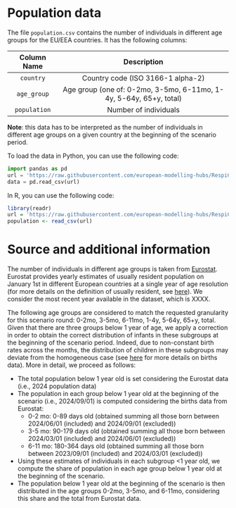 # Population data 

The file `population.csv` contains the number of individuals in different age groups for the EU/EEA countries. It has the following columns: 

| Column Name | Description |
|  :-: |  :-: |
| `country` | Country code (ISO 3166-1 alpha-2) |
| `age_group` | Age group (one of: 0-2mo, 3-5mo, 6-11mo, 1-4y, 5-64y, 65+y, total) |
| `population` | Number of individuals |

**Note**: this data has to be interpreted as the number of individuals in different age groups on a given country at the beginning of the scenario period.

To load the data in Python, you can use the following code:
```python
import pandas as pd
url = 'https://raw.githubusercontent.com/european-modelling-hubs/RespiCompass/refs/heads/main/auxiliary-data/population/population.csv'
data = pd.read_csv(url)
```

In R, you can use the following code:
```R
library(readr)
url = 'https://raw.githubusercontent.com/european-modelling-hubs/RespiCompass/refs/heads/main/auxiliary-data/population/population.csv'
population <- read_csv(url)
```

# Source and additional information

The number of individuals in different age groups is taken from [Eurostat](https://doi.org/10.2908/DEMO_PJAN). Eurostat provides yearly estimates of usually resident population on January 1st in different European countries at a single year of age resolution (for more details on the definition of usually resident, see [here](https://ec.europa.eu/eurostat/cache/metadata/en/demo_pop_esms.htm#shortdata_descrDisseminated)). We consider the most recent year available in the dataset, which is XXXX. 

The following age groups are considered to match the requested granularity for this scenario round: 0-2mo, 3-5mo, 6-11mo, 1-4y, 5-64y, 65+y, total. Given that there are three groups below 1 year of age, we apply a correction in order to obtain the correct distribution of infants in these subgroups at the beginning of the scenario period. Indeed, due to non-constant birth rates across the months, the distribution of children in these subgroups may deviate from the homogeneous case (see [here](LINK) for more details on births data). More in detail, we proceed as follows:

- The total population below 1 year old is set considering the Eurostat data (i.e., 2024 population data)
- The population in each group below 1 year old at the beginning of the scenario (i.e., 2024/09/01) is computed considering the births data from Eurostat:
    - 0-2 mo: 0-89 days old (obtained summing all those born between 2024/06/01 (included) and 2024/09/01 (excluded))
    - 3-5 mo: 90-179 days old (obtained summing all those born between 2024/03/01 (included) and 2024/06/01 (excluded))
    - 6-11 mo: 180-364 days old (obtained summing all those born between 2023/09/01 (included) and 2024/03/01 (excluded))
- Using these estimates of individuals in each subgroup <1 year old, we compute the share of population in each age group below 1 year old at the beginning of the scenario.
- The population below 1 year old at the beginning of the scenario is then distributed in the age groups 0-2mo, 3-5mo, and 6-11mo, considering this share and the total from Eurostat data.







